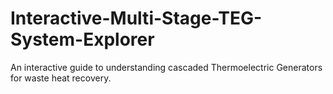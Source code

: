 # Interactive-Multi-Stage-TEG-System-Explorer
An interactive guide to understanding cascaded Thermoelectric Generators for waste heat recovery.
